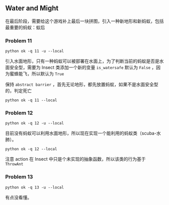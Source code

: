 ## Water and Might

在最后阶段，需要给这个游戏补上最后一块拼图，引入一种新地形和新蚂蚁，包括最重要的蚂蚁：蚁后



### Problem 11

```shell
python ok -q 11 -u --local
```

引入水面地形，只有一种蚂蚁可以被部署在水面上，为了判断当前的蚂蚁是否是水面安全型，需要为 Insect 类添加一个新的变量 `is_watersafe` 默认为 `False` ，因为蜜蜂能飞，所以默认为 `True` 

保持 `abstract barrier` ，首先无论地形，都先放置蚂蚁，如果不是水面安全型的，判定死亡

```shell
python ok -q 11 --local
```



### Problem 12

```shell
python ok -q 12 -u --local
```

目前没有蚂蚁可以利用水面地形，所以现在实现一个能利用的蚂蚁类（scuba-水肺）。

```shell
python ok -q 12 --local
```

注意 action 在 Insect 中只是个未实现的抽象函数，所以该类的行为基于 `ThrowAnt` 



### Problem 13

```shell
python ok -q 13 -u --local
```

有点没看懂。









